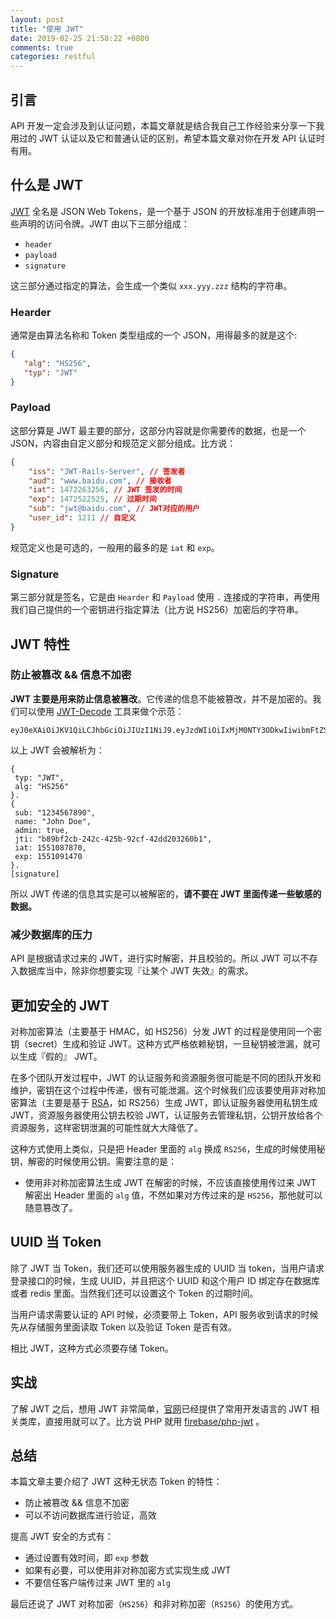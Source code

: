 ```yaml
---
layout: post
title: "使用 JWT"
date: 2019-02-25 21:58:22 +0800
comments: true
categories: restful
---
```


## 引言

API 开发一定会涉及到认证问题，本篇文章就是结合我自己工作经验来分享一下我用过的 JWT 认证以及它和普通认证的区别，希望本篇文章对你在开发 API 认证时有用。

## 什么是 JWT

[JWT](https://jwt.io/) 全名是 JSON Web Tokens，是一个基于 JSON 的开放标准用于创建声明一些声明的访问令牌。JWT 由以下三部分组成：

<!--more-->

- `header`
- `payload`
- `signature`

这三部分通过指定的算法，会生成一个类似 `xxx.yyy.zzz` 结构的字符串。

### Hearder

通常是由算法名称和 Token 类型组成的一个 JSON，用得最多的就是这个:

```json
{
   "alg": "HS256",
   "typ": "JWT"
}
```

### Payload

这部分算是 JWT 最主要的部分，这部分内容就是你需要传的数据，也是一个 JSON，内容由自定义部分和规范定义部分组成。比方说：

```json
{
    "iss": "JWT-Rails-Server", // 签发者
    "aud": "www.baidu.com", // 接收者
    "iat": 1472263256, // JWT 签发的时间
    "exp": 1472522525, // 过期时间
    "sub": "jwt@baidu.com", // JWT对应的用户 
    "user_id": 1211 // 自定义
}
```

规范定义也是可选的，一般用的最多的是 `iat` 和 `exp`。

### Signature

第三部分就是签名，它是由 `Hearder` 和 `Payload` 使用 `.` 连接成的字符串，再使用我们自己提供的一个密钥进行指定算法（比方说 HS256）加密后的字符串。

## JWT 特性

### 防止被篡改 && 信息不加密

**JWT 主要是用来防止信息被篡改**。它传递的信息不能被篡改，并不是加密的。我们可以使用 [JWT-Decode](http://calebb.net/) 工具来做个示范：

```
eyJ0eXAiOiJKV1QiLCJhbGciOiJIUzI1NiJ9.eyJzdWIiOiIxMjM0NTY3ODkwIiwibmFtZSI6IkpvaG4gRG9lIiwiYWRtaW4iOnRydWUsImp0aSI6ImI4OWJmMmNiLTI0MmMtNDI1Yi05MmNmLTQyZGQyMDMyNjBiMSIsImlhdCI6MTU1MTA4Nzg3MCwiZXhwIjoxNTUxMDkxNDcwfQ.tI9NtLAuoUxLRf64H7zwAdjZKY83iZcAE_9qpcdWBXc
```

以上 JWT 会被解析为：

```
{
 typ: "JWT",
 alg: "HS256"
}.
{
 sub: "1234567890",
 name: "John Doe",
 admin: true,
 jti: "b89bf2cb-242c-425b-92cf-42dd203260b1",
 iat: 1551087870,
 exp: 1551091470
}.
[signature]
```

所以 JWT 传递的信息其实是可以被解密的，**请不要在 JWT 里面传递一些敏感的数据。**

### 减少数据库的压力

API 是根据请求过来的 JWT，进行实时解密，并且校验的。所以 JWT 可以不存入数据库当中，除非你想要实现『让某个 JWT 失效』的需求。

## 更加安全的 JWT

对称加密算法（主要基于 HMAC，如 HS256）分发 JWT 的过程是使用同一个密钥（secret）生成和验证 JWT。这种方式严格依赖秘钥，一旦秘钥被泄漏，就可以生成『假的』 JWT。

在多个团队开发过程中，JWT 的认证服务和资源服务很可能是不同的团队开发和维护，密钥在这个过程中传递，很有可能泄漏。这个时候我们应该要使用非对称加密算法（主要是基于 [RSA](https://zh.wikipedia.org/wiki/RSA%E5%8A%A0%E5%AF%86%E6%BC%94%E7%AE%97%E6%B3%95)，如 RS256）生成 JWT，即认证服务器使用私钥生成 JWT，资源服务器使用公钥去校验 JWT，认证服务去管理私钥，公钥开放给各个资源服务，这样密钥泄漏的可能性就大大降低了。

这种方式使用上类似，只是把 Header 里面的 `alg` 换成 `RS256`，生成的时候使用秘钥，解密的时候使用公钥。需要注意的是：

- 使用非对称加密算法生成 JWT 在解密的时候，不应该直接使用传过来 JWT 解密出 Header 里面的 `alg` 值，不然如果对方传过来的是 `HS256`，那他就可以随意篡改了。


## UUID 当 Token

除了 JWT 当 Token，我们还可以使用服务器生成的 UUID 当 token，当用户请求登录接口的时候，生成 UUID，并且把这个 UUID 和这个用户 ID 绑定存在数据库或者 redis 里面。当然我们还可以设置这个 Token 的过期时间。

当用户请求需要认证的 API 时候，必须要带上 Token，API 服务收到请求的时候先从存储服务里面读取 Token 以及验证 Token 是否有效。

相比 JWT，这种方式必须要存储 Token。

## 实战

了解 JWT 之后，想用 JWT 非常简单，[官网](https://jwt.io/)已经提供了常用开发语言的 JWT 相关类库，直接用就可以了。比方说 PHP 就用 [firebase/php-jwt](https://github.com/firebase/php-jwt) 。

## 总结

本篇文章主要介绍了 JWT 这种无状态 Token 的特性：

- 防止被篡改 && 信息不加密
- 可以不访问数据库进行验证，高效

提高 JWT 安全的方式有：

- 通过设置有效时间，即 `exp` 参数
- 如果有必要，可以使用非对称加密方式实现生成 JWT
- 不要信任客户端传过来 JWT 里的 `alg`

最后还说了 JWT 对称加密（`HS256`）和非对称加密（`RS256`）的使用方式。